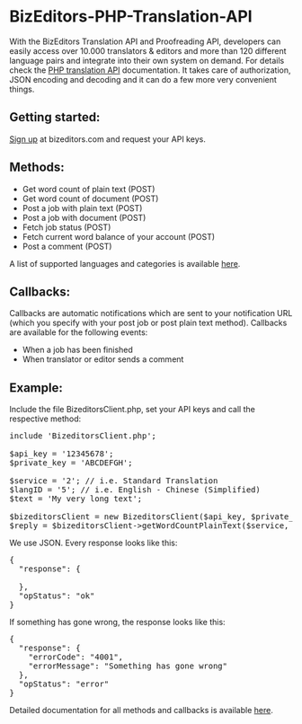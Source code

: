 BizEditors-PHP-Translation-API
==============================

With the BizEditors Translation API and Proofreading API, developers can easily access over 10.000 translators & editors and more than 120 different language pairs and integrate into their own system on demand. For details check the <a href="http://www.bizeditors.com/en/developers">PHP translation API</a> documentation.
It takes care of authorization, JSON encoding and decoding and it can do a few more very convenient things.

<h2>Getting started:</h2>
<a href="http://www.bizeditors.com/en/signup">Sign up</a> at bizeditors.com and request your API keys.

<h2>Methods:</h2>
<ul>
  <li>Get word count of plain text (POST)</li>
  <li>Get word count of document (POST)</li>
  <li>Post a job with plain text (POST)</li>
  <li>Post a job with document (POST)</li>
  <li>Fetch job status (POST)</li>
  <li>Fetch current word balance of your account (POST)</li>
  <li>Post a comment (POST)</li>
</ul>

A list of supported languages and categories is available <a href="http://www.bizeditors.com/en/developers/languages">here</a>.

<h2>Callbacks:</h2>

Callbacks are automatic notifications which are sent to your notification URL (which you specify with your post job or post plain text method). Callbacks are available for the following events:

<ul>
  <li>When a job has been finished</li>
  <li>When translator or editor sends a comment</li>
</ul>

<h2>Example:</h2>

Include the file BizeditorsClient.php, set your API keys and call the respective method:

<pre>
include 'BizeditorsClient.php';

$api_key = '12345678';
$private_key = 'ABCDEFGH';

$service = '2'; // i.e. Standard Translation
$langID = '5'; // i.e. English - Chinese (Simplified)
$text = 'My very long text';

$bizeditorsClient = new BizeditorsClient($api_key, $private_key);
$reply = $bizeditorsClient->getWordCountPlainText($service, $langID, $text);
</pre>

We use JSON. Every response looks like this:

<pre>
{
  "response": {

  },
  "opStatus": "ok"
}
</pre>


If something has gone wrong, the response looks like this:

<pre>
{
  "response": {
    "errorCode": "4001",
    "errorMessage": "Something has gone wrong"
  },
  "opStatus": "error"
}
</pre>

Detailed documentation for all methods and callbacks is available <a href="http://www.bizeditors.com/en/developers">here</a>.
